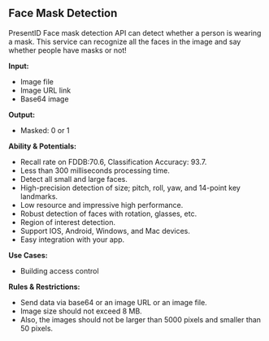 ## Face Mask Detection
PresentID Face mask detection API can detect whether a person is wearing a mask.
This service can recognize all the faces in the image and say whether people have masks or not!

**Input:**
- Image file
- Image URL link
- Base64 image

**Output:**
- Masked: 0 or 1

**Ability & Potentials:**
- Recall rate on FDDB:70.6, Classification Accuracy: 93.7.
- Less than 300 milliseconds processing time.
- Detect all small and large faces.
- High-precision detection of size; pitch, roll, yaw, and 14-point key landmarks.
- Low resource and impressive high performance.
- Robust detection of faces with rotation, glasses, etc.
- Region of interest detection.
- Support IOS, Android, Windows, and Mac devices.
- Easy integration with your app.

**Use Cases:**
- Building access control

**Rules & Restrictions:**
- Send data via base64 or an image URL or an image file.
- Image size should not exceed 8 MB.
- Also, the images should not be larger than 5000 pixels and smaller than 50 pixels.
